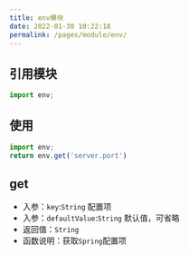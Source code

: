 ```yaml
---
title: env模块
date: 2022-01-30 10:22:18
permalink: /pages/module/env/
---
```


## 引用模块
```javascript
import env;
```
## 使用
```javascript
import env; 
return env.get('server.port')
```

## get
- 入参：`key`:`String` 配置项
- 入参：`defaultValue`:`String`    默认值，可省略
- 返回值：`String`
- 函数说明：获取`Spring`配置项